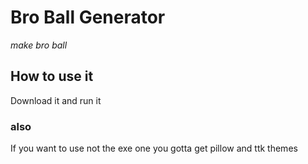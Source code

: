 # Bro Ball Generator
<em>make bro ball</em>

## How to use it
Download it and run it

### also
If you want to use not the exe one you gotta get pillow and ttk themes

